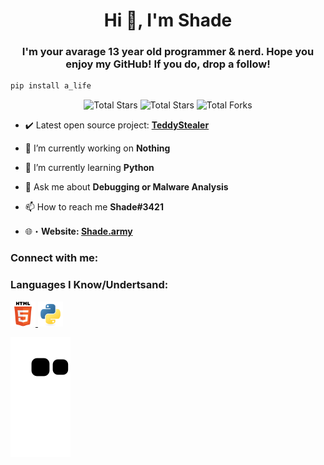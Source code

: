 <h1 align="center">Hi 👋, I'm Shade</h1>
<h3 align="center">I'm your avarage 13 year old programmer & nerd. Hope you enjoy my GitHub! If you do, drop a follow!</h3>

```py
pip install a_life
```

<p align="center">
<img src="https://komarev.com/ghpvc/?username=Shade3421&label=Total%20Views&color=b700bf&style=flat" alt="Total Stars" />
<img src="https://img.shields.io/badge/dynamic/json?&label=Total%20Stars&color=ff0000&style=flat&style=for-the-badge&query=%24.stars&url=https://api.github-star-counter.workers.dev/user/Shade3421" alt="Total Stars" ></a>
<img src="https://img.shields.io/badge/dynamic/json?&label=Total%20Forks&color=ff7700&style=flat&style=for-the-badge&query=%24.forks&url=https://api.github-star-counter.workers.dev/user/Shade3421" alt="Total Forks"></a> </p>

- ✔️ Latest open source project: **[TeddyStealer](https://github.com/Shade3421/TeddyStealer)**

- 🔭 I’m currently working on **Nothing**

- 🌱 I’m currently learning **Python**

- 💬 Ask me about **Debugging or Malware Analysis**

- 📫 How to reach me **Shade#3421**

- 🌐・**Website: [Shade.army](https://shade.army)**

<h3 align="left">Connect with me:</h3>
<p align="left">
</p>

<h3 align="left">Languages I Know/Undertsand:</h3>
<p align="left"> <a href="https://www.w3.org/html/" target="_blank" rel="noreferrer"> <img src="https://raw.githubusercontent.com/devicons/devicon/master/icons/html5/html5-original-wordmark.svg" alt="html5" width="40" height="40"/> </a> <a href="https://www.python.org" target="_blank" rel="noreferrer"> <img src="https://raw.githubusercontent.com/devicons/devicon/master/icons/python/python-original.svg" alt="python" width="40" height="40"/> </a> </p>

<img align="center" src="https://github.com/rafaballerini/rafaballerini/blob/output/github-contribution-grid-snake.svg" alt="Snook hehe"/>
